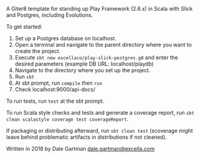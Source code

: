 A Giter8 template for standing up Play Framework (2.6.x) in Scala with Slick and Postgres, including Evolutions.

To get started:
1. Set up a Postgres database on localhost.
2. Open a terminal and navigate to the parent directory where you want to create the project.
3. Execute `sbt new excellaco/play-slick-postgres.g8` and enter the desired parameters
(example DB URL: localhost/playdb)
4. Navigate to the directory where you set up the project.
5. Run `sbt`
6. At sbt prompt, run `compile` then `run`
8. Check localhost:9000/api-docs/

To run tests, run `test` at the sbt prompt.

To run Scala style checks and tests and generate a coverage report,
run `sbt clean scalastyle coverage test coverageReport`.

If packaging or distributing afterward, run `sbt clean test`
(scoverage might leave behind problematic artifacts in distributions if not cleaned).

Written in 2018 by Dale Gartman <dale.gartman@excella.com>
